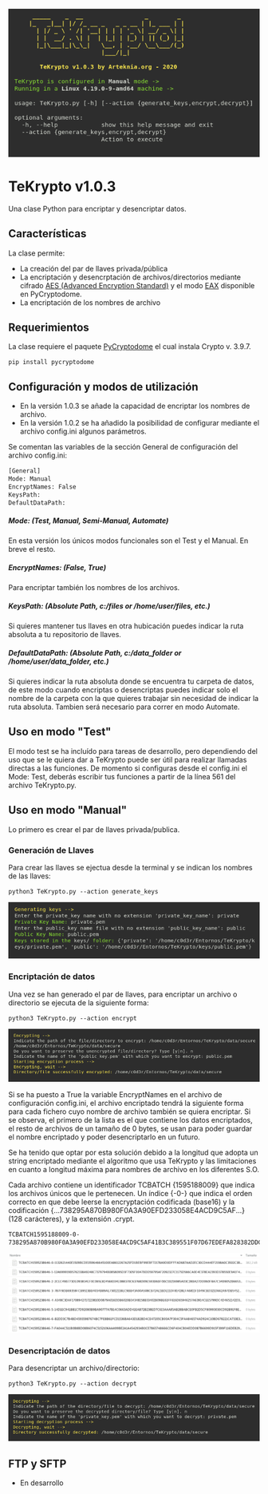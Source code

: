 <img
src="https://github.com/Arteknia/TeKrypto-Docs/blob/master/0103.png"
alt="TeKrypto Home"
/>

# TeKrypto v1.0.3
Una clase Python para encriptar y desencriptar datos.

## Características

La clase permite:
* La creación del par de llaves privada/pública
* La encriptación y desencrptación de archivos/directorios mediante cifrado <a href="https://es.wikipedia.org/wiki/Advanced_Encryption_Standard" title="Advanced Encryption Standar">AES (Advanced Encryption Standard)</a> y el modo <a href="https://csrc.nist.gov/csrc/media/projects/block-cipher-techniques/documents/bcm/proposed-modes/eax/eax-spec.pdf" title="EAX">EAX</a> disponible en PyCryptodome.
* La encriptación de los nombres de archivo

## Requerimientos
La clase requiere el paquete [PyCryptodome](https://pycryptodome.readthedocs.io/en/latest/src/installation.html "PyCryptodome's Installation") el cual instala Crypto v. 3.9.7.

```shell
pip install pycryptodome
```
## Configuración y modos de utilización
* En la versión 1.0.3 se añade la capacidad de encriptar los nombres de archivo.
* En la versión 1.0.2 se ha añadido la posibilidad de configurar mediante el archivo config.ini algunos parámetros.

Se comentan las variables de la sección General de configuración del archivo config.ini:
```shell
[General]
Mode: Manual 
EncryptNames: False 
KeysPath:
DefaultDataPath:
```
##### Mode: (Test, Manual, Semi-Manual, Automate)
En esta versión los únicos modos funcionales son el Test y el Manual. En breve el resto.
##### EncryptNames: (False, True)
Para encriptar también los nombres de los archivos.
##### KeysPath: (Absolute Path, c:/files or /home/user/files, etc.)
Si quieres mantener tus llaves en otra hubicación puedes indicar la ruta absoluta a tu repositorio de llaves.
##### DefaultDataPath: (Absolute Path, c:/data_folder or /home/user/data_folder, etc.)
Si quieres indicar la ruta absoluta donde se encuentra tu carpeta de datos, de este modo cuando encriptas o desencriptas puedes indicar solo el nombre de la carpeta con la que quieres trabajar sin necesidad de indicar la ruta absoluta. Tambien será necesario para correr en modo Automate.

## Uso en modo "Test"

El modo test se ha incluído para tareas de desarrollo, pero dependiendo del uso que se le quiera dar a TeKrypto puede ser útil para realizar llamadas directas a las funciones. De momento si configuras desde el config.ini el Mode: Test, deberás escribir tus funciones a partir de la línea 561 del archivo TeKrypto.py.

## Uso en modo "Manual"

Lo primero es crear el par de llaves privada/publica.

### Generación de Llaves

Para crear las llaves se ejectua desde la terminal y se indican los nombres de las llaves:

```shell
python3 TeKrypto.py --action generate_keys
```
<img
src="https://github.com/Arteknia/TeKrypto-Docs/blob/master/0103-generate-keys.png"
alt="TeKrypto Generating Keys"
/>

### Encriptación de datos

Una vez se han generado el par de llaves, para encriptar un archivo o directorio se ejecuta de la siguiente forma:
```shell
python3 TeKrypto.py --action encrypt
```
<img
src="https://github.com/Arteknia/TeKrypto-Docs/blob/master/0103-encrypting.png"
alt="TeKrypto Generating Keys"
/>

Si se ha puesto a True la variable EncryptNames en el archivo de configuración config.ini, el archivo encriptado tendrá la siguiente forma para cada fichero cuyo nombre de archivo también se quiera encriptar. Si se observa, el primero de la lista es el que contiene los datos encriptados, el resto de archivos de un tamaño de 0 bytes, se usan para poder guardar el nombre encriptado y poder desencriptarlo en un futuro.

Se ha tenido que optar por esta solución debido a la longitud que adopta un string encriptado mediante el algoritmo que usa TeKrypto y las limitaciones en cuanto a longitud máxima para nombres de archivo en los diferentes S.O.

Cada archivo contiene un identificador TCBATCH {1595188009} que indica los archivos únicos que le pertenecen. Un índice {-0-} que indica el orden correcto en que debe leerse la encryptación codificada (base16) y la codificación  {...738295A870B980F0A3A90EFD233058E4ACD9C5AF...} (128 carácteres), y la extensión .crypt.
```shell
TCBATCH1595188009-0-738295A870B980F0A3A90EFD233058E4ACD9C5AF41B3C389551F07D67EDEFA828382DDCFCD1D4864EFF443DEDACE4CC530B7743B044CBE0BFF2991736DCA4068.crypt
```
<img
src="https://github.com/Arteknia/TeKrypto-Docs/blob/master/0103-encrypted-filenames.png"
alt="TeKrypto Generating Keys"
/>

### Desencriptación de datos

Para desencriptar un archivo/directorio:

```shell
python3 TeKrypto.py --action decrypt
```
<img
src="https://github.com/Arteknia/TeKrypto-Docs/blob/master/0103-decrypting.png"
alt="TeKrypto Generating Keys"
/>

## FTP y SFTP

* En desarrollo
